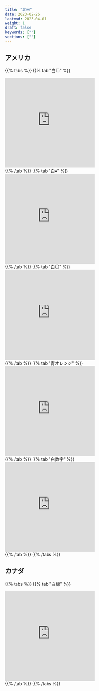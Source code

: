 ```yaml
---
title: "北米"
date: 2023-02-26
lastmod: 2023-04-01
weight: 1
draft: false
keywords: [""]
sections: [""]
---
```


## アメリカ

{{% tabs  %}}
{{% tab "白□" %}}
<div class="googlemap-if">
<iframe src="https://www.google.com/maps/embed?pb=!4v1680004554870!6m8!1m7!1skzsyV7yS0N-8pc0Lq2DHQQ!2m2!1d47.25779110056142!2d-117.3615673228675!3f26.680279106853263!4f-5.060031078899939!5f3.325193203789971" width="295" height="295" style="border:0;" allowfullscreen="" loading="lazy" referrerpolicy="no-referrer-when-downgrade"></iframe>
</div>
{{% /tab %}}
{{% tab "白♦" %}}
<div class="googlemap-if">
<iframe src="https://www.google.com/maps/embed?pb=!4v1679573583026!6m8!1m7!1sV2s0rwkTr-vzl1U5QuwRbA!2m2!1d46.24595817402663!2d-109.8942293545634!3f320.7825889811589!4f-10.719501610942118!5f3.1671814977329493" width="295" height="295" style="border:0;" allowfullscreen="" loading="lazy" referrerpolicy="no-referrer-when-downgrade"></iframe>
</div>
{{% /tab %}}
{{% tab "白〇" %}}
<div class="googlemap-if">
<iframe src="https://www.google.com/maps/embed?pb=!4v1679669115135!6m8!1m7!1s0JpthC3ogzC70nXXdjXB9w!2m2!1d41.44717688485826!2d-100.8657564767679!3f311.6428068295275!4f-5.799111428052072!5f3.325193203789971" width="295" height="295" style="border:0;" allowfullscreen="" loading="lazy" referrerpolicy="no-referrer-when-downgrade"></iframe>
</div>
{{% /tab %}}
{{% tab "青オレンジ" %}}
<div class="googlemap-if">
<iframe src="https://www.google.com/maps/embed?pb=!4v1679668841183!6m8!1m7!1sJ9TiTJU87Qlcit7a1tboiQ!2m2!1d45.36654562658928!2d-122.6226238858223!3f258.81449215553613!4f-19.847465937137784!5f3.3202884030927327" width="295" height="295" style="border:0;" allowfullscreen="" loading="lazy" referrerpolicy="no-referrer-when-downgrade"></iframe>
</div>
{{% /tab %}}
{{% tab "白数字" %}}
<div class="googlemap-if">
<iframe src="https://www.google.com/maps/embed?pb=!4v1679669042479!6m8!1m7!1stBTXPAftiBmZPlsXryL4Vg!2m2!1d41.8662852785204!2d-123.3072177887989!3f124.94357005863893!4f-14.042630182513179!5f3.325193203789971" width="295" height="295" style="border:0;" allowfullscreen="" loading="lazy" referrerpolicy="no-referrer-when-downgrade"></iframe>
</div>
{{% /tab %}}
{{% /tabs %}}


## カナダ

{{% tabs  %}}
{{% tab "白緑" %}}
<div class="googlemap-if">
<iframe src="https://www.google.com/maps/embed?pb=!4v1679674626454!6m8!1m7!1sKsvAlGAdlUNDG2K2MjmOwA!2m2!1d45.54181792056146!2d-78.6961612853861!3f140.55180917331873!4f-18.116329786836545!5f3.2478275922819355" width="295" height="295" style="border:0;" allowfullscreen="" loading="lazy" referrerpolicy="no-referrer-when-downgrade"></iframe>
</div>
{{% /tab %}}
{{% /tabs %}}
